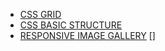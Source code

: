 - [CSS GRID](https://developer.mozilla.org/en-US/docs/Web/CSS/CSS_Grid_Layout)
- [CSS BASIC STRUCTURE](http://thenewcode.com/441/HTML5-CSS-Boilerplate)
- [RESPONSIVE IMAGE GALLERY](https://www.w3schools.com/howto/howto_css_image_grid_responsive.asp)
[]